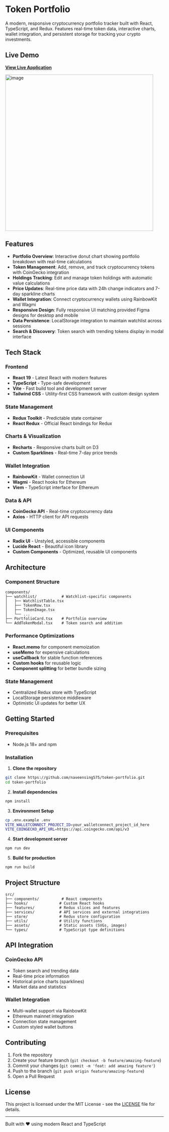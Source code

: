 # Token Portfolio

A modern, responsive cryptocurrency portfolio tracker built with React, TypeScript, and Redux. Features real-time token data, interactive charts, wallet integration, and persistent storage for tracking your crypto investments.

## Live Demo

[**View Live Application**](https://token-portfolio-ten.vercel.app/)

<img width="470" height="496" alt="image" src="https://github.com/user-attachments/assets/24cfcdc8-0763-47a3-83d2-218677892635" />


## Features

- **Portfolio Overview**: Interactive donut chart showing portfolio breakdown with real-time calculations
- **Token Management**: Add, remove, and track cryptocurrency tokens with CoinGecko integration
- **Holdings Tracking**: Edit and manage token holdings with automatic value calculations
- **Price Updates**: Real-time price data with 24h change indicators and 7-day sparkline charts
- **Wallet Integration**: Connect cryptocurrency wallets using RainbowKit and Wagmi
- **Responsive Design**: Fully responsive UI matching provided Figma designs for desktop and mobile
- **Data Persistence**: LocalStorage integration to maintain watchlist across sessions
- **Search & Discovery**: Token search with trending tokens display in modal interface

## Tech Stack

### Frontend
- **React 19** - Latest React with modern features
- **TypeScript** - Type-safe development
- **Vite** - Fast build tool and development server
- **Tailwind CSS** - Utility-first CSS framework with custom design system

### State Management
- **Redux Toolkit** - Predictable state container
- **React Redux** - Official React bindings for Redux

### Charts & Visualization
- **Recharts** - Responsive charts built on D3
- **Custom Sparklines** - Real-time 7-day price trends

### Wallet Integration
- **RainbowKit** - Wallet connection UI
- **Wagmi** - React hooks for Ethereum
- **Viem** - TypeScript interface for Ethereum

### Data & API
- **CoinGecko API** - Real-time cryptocurrency data
- **Axios** - HTTP client for API requests

### UI Components
- **Radix UI** - Unstyled, accessible components
- **Lucide React** - Beautiful icon library
- **Custom Components** - Optimized, reusable UI components

## Architecture

### Component Structure
```
components/
├── watchlist/           # Watchlist-specific components
│   ├── WatchlistTable.tsx
│   ├── TokenRow.tsx
│   ├── TokenImage.tsx
│   └── ...
├── PortfolioCard.tsx    # Portfolio overview
└── AddTokenModal.tsx    # Token search and addition
```

### Performance Optimizations
- **React.memo** for component memoization
- **useMemo** for expensive calculations
- **useCallback** for stable function references
- **Custom hooks** for reusable logic
- **Component splitting** for better bundle sizing

### State Management
- Centralized Redux store with TypeScript
- LocalStorage persistence middleware
- Optimistic UI updates for better UX

## Getting Started

### Prerequisites
- Node.js 18+ and npm

### Installation

1. **Clone the repository**
```bash
git clone https://github.com/naveensing575/token-portfolio.git
cd token-portfolio
```

2. **Install dependencies**
```bash
npm install
```

3. **Environment Setup**
```bash
cp .env.example .env
VITE_WALLETCONNECT_PROJECT_ID=your_walletconnect_project_id_here
VITE_COINGECKO_API_URL=https://api.coingecko.com/api/v3
```

4. **Start development server**
```bash
npm run dev
```

5. **Build for production**
```bash
npm run build
```

## Project Structure

```
src/
├── components/          # React components
├── hooks/              # Custom React hooks
├── features/           # Redux slices and features
├── services/           # API services and external integrations
├── store/              # Redux store configuration
├── utils/              # Utility functions
├── assets/             # Static assets (SVGs, images)
└── types/              # TypeScript type definitions
```

## API Integration

### CoinGecko API
- Token search and trending data
- Real-time price information
- Historical price charts (sparklines)
- Market data and statistics

### Wallet Integration
- Multi-wallet support via RainbowKit
- Ethereum mainnet integration
- Connection state management
- Custom styled wallet buttons

## Contributing

1. Fork the repository
2. Create your feature branch (`git checkout -b feature/amazing-feature`)
3. Commit your changes (`git commit -m 'feat: add amazing feature'`)
4. Push to the branch (`git push origin feature/amazing-feature`)
5. Open a Pull Request

## License

This project is licensed under the MIT License - see the [LICENSE](LICENSE) file for details.

---

Built with ❤️ using modern React and TypeScript
